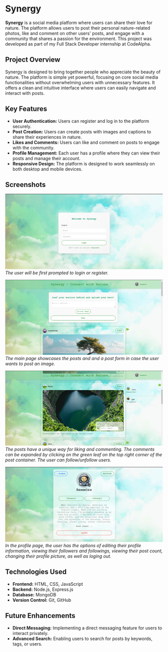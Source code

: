 # Synergy

**Synergy** is a social media platform where users can share their love for nature. The platform allows users to post their personal nature-related photos, like and comment on other users' posts, and engage with a community that shares a passion for the environment. This project was developed as part of my Full Stack Developer internship at CodeAlpha.

## Project Overview

Synergy is designed to bring together people who appreciate the beauty of nature. The platform is simple yet powerful, focusing on core social media functionalities without overwhelming users with unnecessary features. It offers a clean and intuitive interface where users can easily navigate and interact with posts.

## Key Features

- **User Authentication:** Users can register and log in to the platform securely.
- **Post Creation:** Users can create posts with images and captions to share their experiences in nature.
- **Likes and Comments:** Users can like and comment on posts to engage with the community.
- **Profile Management:** Each user has a profile where they can view their posts and manage their account.
- **Responsive Design:** The platform is designed to work seamlessly on both desktop and mobile devices.

## Screenshots

![Screenshot 1](screenshots/LoginPage.png)
*The user will be first prompted to login or register.*

![Screenshot 2](screenshots/MainPage.png)
*The main page showcases the posts and and a post form in case the user wants to post an image.*

![Screenshot 3](screenshots/Posts.png)
*The posts have a unique way for liking and commenting. The comments can be expanded by clicking on the green leaf on the top right corner of the post container. The user can follow/unfollow users.*

![Screenshot 4](screenshots/ProfilePage.png)
*In the profile page, the user has the options of editing their profile information, viewing their followers and followings, viewing their post count, changing their profile picture, as well as loging out.*

## Technologies Used

- **Frontend:** HTML, CSS, JavaScript
- **Backend:** Node.js, Express.js
- **Database:** MongoDB
- **Version Control:** Git, GitHub

## Future Enhancements


- **Direct Messaging:** Implementing a direct messaging feature for users to interact privately.
- **Advanced Search:** Enabling users to search for posts by keywords, tags, or users.

